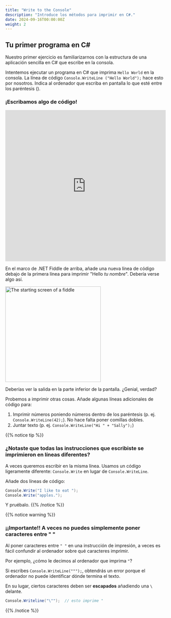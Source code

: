 ```yaml
---
title: "Write to the Console"
description: "Introduce los métodos para imprimir en C#."
date: 2024-09-16T00:00:00Z
weight: 2
---
```


## Tu primer programa en C#

Nuestro primer ejercicio es familiarizarnos con la estructura de una aplicación sencilla en C# que escribe en la consola.

Intentemos ejecutar un programa en C# que imprima `Hello World` en la consola. La línea de código `Console.WriteLine ("Hello World");` hace esto por nosotros. Indica al ordenador que escriba en pantalla lo que esté entre los paréntesis ().

### ¡Escribamos algo de código!

<iframe width="100%" height="475" src="https://dotnetfiddle.net/Widget/0g4Vu7" frameborder="0"></iframe>

En el marco de .NET Fiddle de arriba, añade una nueva línea de código debajo de la primera línea para imprimir "Hello *tu nombre*". Debería verse algo así.

<img src="../images/Step1.png" height="300" alt="The starting screen of a fiddle" />

Deberías ver la salida en la parte inferior de la pantalla. ¿Genial, verdad?

Probemos a imprimir otras cosas. Añade algunas líneas adicionales de código para:
1. Imprimir números poniendo números dentro de los paréntesis (p. ej. `Console.WriteLine(42);`). No hace falta poner comillas dobles.
2. Juntar texto (p. ej. `Console.WriteLine("Hi " + "Sally");`)

{{% notice tip %}}
### ¿Notaste que todas las instrucciones que escribiste se imprimieron en líneas diferentes?

A veces queremos escribir en la misma línea. Usamos un código ligeramente diferente: `Console.Write` en lugar de `Console.WriteLine`.

Añade dos líneas de código:
```csharp
Console.Write("I like to eat ");
Console.Write("apples.");
```

Y pruébalo.
{{% /notice %}}

{{% notice warning %}}
### ¡¡Importante!! A veces no puedes simplemente poner caracteres entre " "

Al poner caracteres entre `" "` en una instrucción de impresión, a veces es fácil confundir al ordenador sobre qué caracteres imprimir.

Por ejemplo, ¿cómo le decimos al ordenador que imprima `"`?

Si escribes `Console.WriteLine(""");`, obtendrás un error porque el ordenador no puede identificar dónde termina el texto.

En su lugar, ciertos caracteres deben ser <b>escapados</b> añadiendo una `\` delante.

```csharp
Console.Writeline("\"");  // esto imprime "
```
{{% /notice %}}